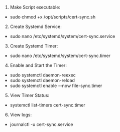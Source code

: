 1. Make Script executable:
+ sudo chmod +x /opt/scripts/cert-sync.sh

2. Create Systemd Service:
+ sudo nano /etc/systemd/system/cert-sync.service

3. Create Systemd Timer:
+ sudo nano /etc/systemd/system/cert-sync.timer

4. Enable and Start the Timer:
+ sudo systemctl daemon-reexec
+ sudo systemctl daemon-reload
+ sudo systemctl enable --now file-sync.timer

5. View Timer Status:
+ systemctl list-timers cert-sync.timer

6. View logs:
+ journalctl -u cert-sync.service